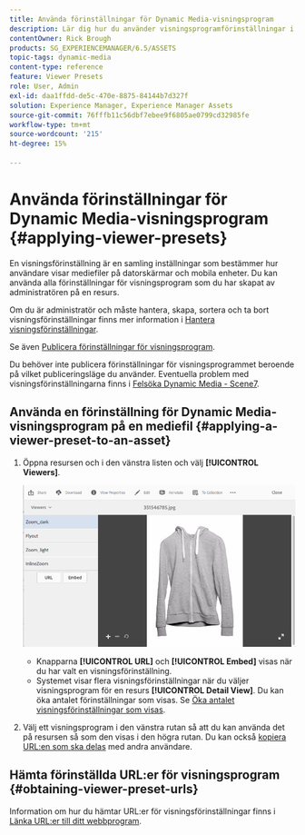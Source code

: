 ```yaml
---
title: Använda förinställningar för Dynamic Media-visningsprogram
description: Lär dig hur du använder visningsprogramförinställningar i Dynamic Media
contentOwner: Rick Brough
products: SG_EXPERIENCEMANAGER/6.5/ASSETS
topic-tags: dynamic-media
content-type: reference
feature: Viewer Presets
role: User, Admin
exl-id: daa1ffdd-de5c-470e-8875-84144b7d327f
solution: Experience Manager, Experience Manager Assets
source-git-commit: 76fffb11c56dbf7ebee9f6805ae0799cd32985fe
workflow-type: tm+mt
source-wordcount: '215'
ht-degree: 15%

---
```


# Använda förinställningar för Dynamic Media-visningsprogram {#applying-viewer-presets}

En visningsförinställning är en samling inställningar som bestämmer hur användare visar mediefiler på datorskärmar och mobila enheter. Du kan använda alla förinställningar för visningsprogram som du har skapat av administratören på en resurs.

Om du är administratör och måste hantera, skapa, sortera och ta bort visningsförinställningar finns mer information i [Hantera visningsförinställningar](managing-viewer-presets.md).

Se även [Publicera förinställningar för visningsprogram](managing-viewer-presets.md#publishing-viewer-presets).

Du behöver inte publicera förinställningar för visningsprogrammet beroende på vilket publiceringsläge du använder.
Eventuella problem med visningsförinställningarna finns i [Felsöka Dynamic Media - Scene7](troubleshoot-dms7.md#viewers).

## Använda en förinställning för Dynamic Media-visningsprogram på en mediefil {#applying-a-viewer-preset-to-an-asset}

1. Öppna resursen och i den vänstra listen och välj **[!UICONTROL Viewers]**.

   ![chlimage_1-104](assets/chlimage_1-104.png)

   * Knapparna **[!UICONTROL URL]** och **[!UICONTROL Embed]** visas när du har valt en visningsförinställning.
   * Systemet visar flera visningsförinställningar när du väljer visningsprogram för en resurs **[!UICONTROL Detail View]**. Du kan öka antalet förinställningar som visas. Se [Öka antalet visningsförinställningar som visas](managing-viewer-presets.md).

1. Välj ett visningsprogram i den vänstra rutan så att du kan använda det på resursen så som den visas i den högra rutan. Du kan också [kopiera URL:en som ska delas](linking-urls-to-yourwebapplication.md) med andra användare.

## Hämta förinställda URL:er för visningsprogram {#obtaining-viewer-preset-urls}

Information om hur du hämtar URL:er för visningsförinställningar finns i [Länka URL:er till ditt webbprogram](linking-urls-to-yourwebapplication.md).
